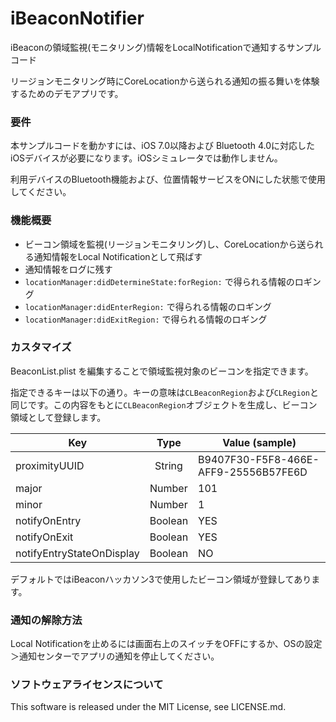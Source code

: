 iBeaconNotifier
===========

iBeaconの領域監視(モニタリング)情報をLocalNotificationで通知するサンプルコード

リージョンモニタリング時にCoreLocationから送られる通知の振る舞いを体験するためのデモアプリです。

### 要件
本サンプルコードを動かすには、iOS 7.0以降および Bluetooth 4.0に対応したiOSデバイスが必要になります。iOSシミュレータでは動作しません。

利用デバイスのBluetooth機能および、位置情報サービスをONにした状態で使用してください。

### 機能概要
* ビーコン領域を監視(リージョンモニタリング)し、CoreLocationから送られる通知情報をLocal Notificationとして飛ばす
* 通知情報をログに残す
* ```locationManager:didDetermineState:forRegion:``` で得られる情報のロギング
* ```locationManager:didEnterRegion:``` で得られる情報のロギング
* ```locationManager:didExitRegion:``` で得られる情報のロギング

### カスタマイズ
BeaconList.plist を編集することで領域監視対象のビーコンを指定できます。

指定できるキーは以下の通り。キーの意味は```CLBeaconRegion```および```CLRegion```と同じです。この内容をもとに```CLBeaconRegion```オブジェクトを生成し、ビーコン領域として登録します。


| Key                       | Type    | Value (sample)                       |
| ------------------------- |:-------:| ------------------------------------ |
| proximityUUID             | String  | B9407F30-F5F8-466E-AFF9-25556B57FE6D |
| major                     | Number  | 101                                  |
| minor                     | Number  | 1                                    |
| notifyOnEntry             | Boolean | YES                                  |
| notifyOnExit              | Boolean | YES                                  |
| notifyEntryStateOnDisplay | Boolean | NO                                   |

デフォルトではiBeaconハッカソン3で使用したビーコン領域が登録してあります。

### 通知の解除方法
Local Notificationを止めるには画面右上のスイッチをOFFにするか、OSの設定＞通知センターでアプリの通知を停止してください。

### ソフトウェアライセンスについて
This software is released under the MIT License, see LICENSE.md.
